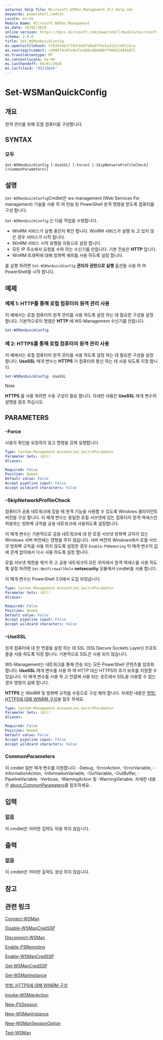 ```yaml
---
external help file: Microsoft.WSMan.Management.dll-Help.xml
keywords: powershell,cmdlet
Locale: en-US
Module Name: Microsoft.WSMan.Management
ms.date: 10/02/2019
online version: https://docs.microsoft.com/powershell/module/microsoft.wsman.management/set-wsmanquickconfig?view=powershell-7&WT.mc_id=ps-gethelp
schema: 2.0.0
title: Set-WSManQuickConfig
ms.openlocfilehash: 570355eb1f793cbdd7a8a87fdcba312cce0113ca
ms.sourcegitcommit: c4906f4c9fa4ef1a16dcd6dd00ff960d19446d71
ms.translationtype: MT
ms.contentlocale: ko-KR
ms.lasthandoff: 09/01/2020
ms.locfileid: "93219826"
---
```

# Set-WSManQuickConfig

## 개요
원격 관리를 위해 로컬 컴퓨터를 구성합니다.

## SYNTAX

### 모두

```
Set-WSManQuickConfig [-UseSSL] [-Force] [-SkipNetworkProfileCheck] [<CommonParameters>]
```

## 설명

`Set-WSManQuickConfig`Cmdlet은 ws-management (Web Services For management) 기술을 사용 하 여 전송 된 PowerShell 원격 명령을 받도록 컴퓨터를 구성 합니다.

`Set-WSManQuickConfig` 는 다음 작업을 수행합니다.

- WinRM 서비스가 실행 중인지 확인 합니다. WinRM 서비스가 실행 되 고 있지 않은 경우 서비스가 시작 됩니다.
- WinRM 서비스 시작 유형을 자동으로 설정 합니다.
- 모든 IP 주소에서 요청을 수락 하는 수신기를 만듭니다. 기본 전송은 **HTTP** 입니다.
- WinRM 트래픽에 대해 방화벽 예외를 사용 하도록 설정 합니다.

를 실행 하려면 `Set-WSManQuickConfig` **관리자 권한으로 실행** 옵션을 사용 하 여 PowerShell을 시작 합니다.

## 예제

### 예제 1: HTTP를 통해 로컬 컴퓨터의 원격 관리 사용

이 예에서는 로컬 컴퓨터의 원격 관리를 사용 하도록 설정 하는 데 필요한 구성을 설정 합니다. 기본적으로이 명령은 **HTTP** 에 WS-Management 수신기를 만듭니다.

```powershell
Set-WSManQuickConfig
```

### 예 2: HTTPS를 통해 로컬 컴퓨터의 원격 관리 사용

이 예에서는 로컬 컴퓨터의 원격 관리를 사용 하도록 설정 하는 데 필요한 구성을 설정 합니다. **UseSSL** 매개 변수는 **HTTPS** 가 컴퓨터와 통신 하는 데 사용 되도록 지정 합니다.

```powershell
Set-WSManQuickConfig -UseSSL
```

> [!NOTE]
> **HTTPS** 를 사용 하려면 수동 구성이 필요 합니다. 자세한 내용은 **UseSSL** 매개 변수의 설명을 참조 하십시오.

## PARAMETERS

### -Force

사용자 확인을 요청하지 않고 명령을 강제 실행합니다.

```yaml
Type: System.Management.Automation.SwitchParameter
Parameter Sets: (All)
Aliases:

Required: False
Position: Named
Default value: False
Accept pipeline input: False
Accept wildcard characters: False
```

### -SkipNetworkProfileCheck

컴퓨터가 공용 네트워크에 있을 때 원격 기능을 사용할 수 있도록 Windows 클라이언트 버전을 구성 합니다. 이 매개 변수는 동일한 로컬 서브넷에 있는 컴퓨터의 원격 액세스만 허용하는 방화벽 규칙을 공용 네트워크에 사용하도록 설정합니다.

이 매개 변수는 기본적으로 공용 네트워크에 대 한 로컬 서브넷 방화벽 규칙이 있는 Windows 서버 버전에는 영향을 주지 않습니다. 서버 버전의 Windows에서 로컬 서브넷 방화벽 규칙을 사용 하지 않도록 설정한 경우 `Enable-PSRemoting` 이 매개 변수의 값에 관계 없이에서 다시 사용 하도록 설정 합니다.

로컬 서브넷 제한을 제거 하 고 공용 네트워크의 모든 위치에서 원격 액세스를 사용 하도록 설정 하려면 `Set-NetFirewallRule` **netsecurity** 모듈에서 cmdlet을 사용 합니다.

이 매개 변수는 PowerShell 3.0에서 도입 되었습니다.

```yaml
Type: System.Management.Automation.SwitchParameter
Parameter Sets: (All)
Aliases:

Required: False
Position: Named
Default value: False
Accept pipeline input: False
Accept wildcard characters: False
```

### -UseSSL

원격 컴퓨터에 대 한 연결을 설정 하는 데 SSL (SSL(Secure Sockets Layer)) 프로토콜을 사용 하도록 지정 합니다. 기본적으로 SSL은 사용 되지 않습니다.

WS-Management는 네트워크를 통해 전송 되는 모든 PowerShell 콘텐츠를 암호화 합니다. **UseSSL** 매개 변수를 사용 하 여 HTTP 대신 HTTPS의 추가 보호를 지정할 수 있습니다. 이 매개 변수를 사용 하 고 연결에 사용 되는 포트에서 SSL을 사용할 수 없는 경우 명령이 실패 합니다.

**HTTPS** 는 WinRM 및 방화벽 규칙을 수동으로 구성 해야 합니다. 자세한 내용은 [방법: HTTPS에 대해 WINRM 구성](https://support.microsoft.com/help/2019527/how-to-configure-winrm-for-https)을 참조 하세요.

```yaml
Type: System.Management.Automation.SwitchParameter
Parameter Sets: (All)
Aliases:

Required: False
Position: Named
Default value: False
Accept pipeline input: False
Accept wildcard characters: False
```

### CommonParameters

이 cmdlet 일반 매개 변수를 지원합니다. -Debug, -ErrorAction, -ErrorVariable, -InformationAction, -InformationVariable, -OutVariable, -OutBuffer, -PipelineVariable, -Verbose, -WarningAction 및 -WarningVariable. 자세한 내용은 [about_CommonParameters](https://go.microsoft.com/fwlink/?LinkID=113216)를 참조하세요.

## 입력

### 없음

이 cmdlet은 어떠한 입력도 허용 하지 않습니다.

## 출력

### 없음

이 cmdlet은 어떠한 출력도 생성 하지 않습니다.

## 참고

## 관련 링크

[Connect-WSMan](Connect-WSMan.md)

[Disable-WSManCredSSP](Disable-WSManCredSSP.md)

[Disconnect-WSMan](Disconnect-WSMan.md)

[Enable-PSRemoting](../Microsoft.PowerShell.Core/Enable-PSRemoting.md)

[Enable-WSManCredSSP](Enable-WSManCredSSP.md)

[Get-WSManCredSSP](Get-WSManCredSSP.md)

[Get-WSManInstance](Get-WSManInstance.md)

[방법: HTTPS에 대해 WINRM 구성](https://support.microsoft.com/help/2019527/how-to-configure-winrm-for-https)

[Invoke-WSManAction](Invoke-WSManAction.md)

[New-PSSession](../Microsoft.PowerShell.Core/New-PSSession.md)

[New-WSManInstance](New-WSManInstance.md)

[New-WSManSessionOption](New-WSManSessionOption.md)

[Test-WSMan](Test-WSMan.md)
